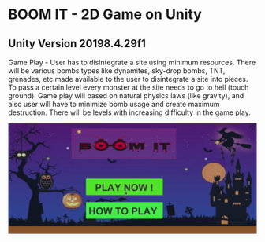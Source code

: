 # BOOM IT - 2D Game on Unity

## Unity Version 20198.4.29f1

Game Play - User has to disintegrate a site using minimum resources. There will be various bombs types like dynamites, sky-drop bombs, TNT, grenades, etc.made available to the user to disintegrate a site into pieces. To pass a certain level every monster at the site needs to go to hell (touch ground). Game play will based on natural physics laws (like
gravity), and also user will have to minimize bomb usage and create maximum destruction.
There will be levels with increasing difficulty in the game play.

[![Game Play Video](Video/Game.png)](Video/Video.mp4)

